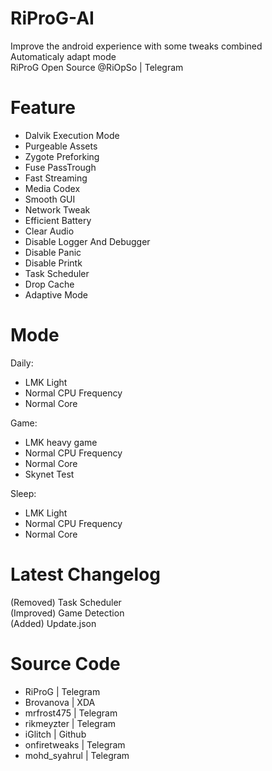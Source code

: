 # RiProG-AI
Improve the android experience with some tweaks combined <br />
Automaticaly adapt  mode <br />
RiProG Open Source @RiOpSo | Telegram  <br />

# Feature
- Dalvik Execution Mode <br />
- Purgeable Assets <br />
- Zygote Preforking <br />
- Fuse PassTrough <br />
- Fast Streaming <br />
- Media Codex <br />
- Smooth GUI <br />
- Network Tweak <br />
- Efficient Battery <br />
- Clear Audio <br />
- Disable Logger And Debugger <br />
- Disable Panic <br />
- Disable Printk <br />
- Task Scheduler <br />
- Drop Cache <br />
- Adaptive Mode <br />

# Mode
Daily: <br />
- LMK Light <br />
- Normal CPU Frequency <br />
- Normal Core <br />

Game: <br />
- LMK heavy game <br />
- Normal CPU Frequency <br />
- Normal Core <br />
- Skynet Test <br />

Sleep: <br />
- LMK Light <br />
- Normal CPU Frequency <br />
- Normal Core <br />

# Latest Changelog

(Removed) Task Scheduler <br />
(Improved) Game Detection <br />
(Added) Update.json <br />


# Source Code
- RiProG | Telegram <br />
- Brovanova | XDA <br />
- mrfrost475  | Telegram <br />
- rikmeyzter | Telegram <br />
- iGlitch | Github <br />
- onfiretweaks | Telegram <br />
- mohd_syahrul | Telegram <br />
